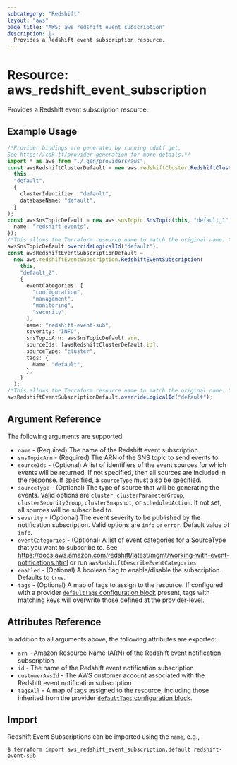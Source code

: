 ```yaml
---
subcategory: "Redshift"
layout: "aws"
page_title: "AWS: aws_redshift_event_subscription"
description: |-
  Provides a Redshift event subscription resource.
---
```


# Resource: aws\_redshift\_event\_subscription

Provides a Redshift event subscription resource.

## Example Usage

```typescript
/*Provider bindings are generated by running cdktf get.
See https://cdk.tf/provider-generation for more details.*/
import * as aws from "./.gen/providers/aws";
const awsRedshiftClusterDefault = new aws.redshiftCluster.RedshiftCluster(
  this,
  "default",
  {
    clusterIdentifier: "default",
    databaseName: "default",
  }
);
const awsSnsTopicDefault = new aws.snsTopic.SnsTopic(this, "default_1", {
  name: "redshift-events",
});
/*This allows the Terraform resource name to match the original name. You can remove the call if you don't need them to match.*/
awsSnsTopicDefault.overrideLogicalId("default");
const awsRedshiftEventSubscriptionDefault =
  new aws.redshiftEventSubscription.RedshiftEventSubscription(
    this,
    "default_2",
    {
      eventCategories: [
        "configuration",
        "management",
        "monitoring",
        "security",
      ],
      name: "redshift-event-sub",
      severity: "INFO",
      snsTopicArn: awsSnsTopicDefault.arn,
      sourceIds: [awsRedshiftClusterDefault.id],
      sourceType: "cluster",
      tags: {
        Name: "default",
      },
    }
  );
/*This allows the Terraform resource name to match the original name. You can remove the call if you don't need them to match.*/
awsRedshiftEventSubscriptionDefault.overrideLogicalId("default");

```

## Argument Reference

The following arguments are supported:

* `name` - (Required) The name of the Redshift event subscription.
* `snsTopicArn` - (Required) The ARN of the SNS topic to send events to.
* `sourceIds` - (Optional) A list of identifiers of the event sources for which events will be returned. If not specified, then all sources are included in the response. If specified, a `sourceType` must also be specified.
* `sourceType` - (Optional) The type of source that will be generating the events. Valid options are `cluster`, `clusterParameterGroup`, `clusterSecurityGroup`, `clusterSnapshot`, or `scheduledAction`. If not set, all sources will be subscribed to.
* `severity` - (Optional) The event severity to be published by the notification subscription. Valid options are `info` or `error`. Default value of `info`.
* `eventCategories` - (Optional) A list of event categories for a SourceType that you want to subscribe to. See https://docs.aws.amazon.com/redshift/latest/mgmt/working-with-event-notifications.html or run `awsRedshiftDescribeEventCategories`.
* `enabled` - (Optional) A boolean flag to enable/disable the subscription. Defaults to `true`.
* `tags` - (Optional) A map of tags to assign to the resource. If configured with a provider [`defaultTags` configuration block](https://registry.terraform.io/providers/hashicorp/aws/latest/docs#default_tags-configuration-block) present, tags with matching keys will overwrite those defined at the provider-level.

## Attributes Reference

In addition to all arguments above, the following attributes are exported:

* `arn` - Amazon Resource Name (ARN) of the Redshift event notification subscription
* `id` - The name of the Redshift event notification subscription
* `customerAwsId` - The AWS customer account associated with the Redshift event notification subscription
* `tagsAll` - A map of tags assigned to the resource, including those inherited from the provider [`defaultTags` configuration block](https://registry.terraform.io/providers/hashicorp/aws/latest/docs#default_tags-configuration-block).

## Import

Redshift Event Subscriptions can be imported using the `name`, e.g.,

```console
$ terraform import aws_redshift_event_subscription.default redshift-event-sub
```
